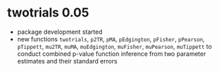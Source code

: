 # twotrials 0.05

- package development started
- new functions `twotrials`, `p2TR`, `pMA`, `pEdgington`, `pFisher`, `pPearson`,
  `pTippett`, `mu2TR`, `muMA`, `muEdgington`, `muFisher`, `muPearson`,
  `muTippett` to conduct combined p-value function inference from two parameter
  estimates and their standard errors
